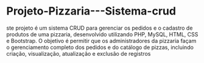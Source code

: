 # Projeto-Pizzaria---Sistema-crud
ste projeto é um sistema CRUD para gerenciar os pedidos e o cadastro de produtos de uma pizzaria, desenvolvido utilizando PHP, MySQL, HTML, CSS e Bootstrap. O objetivo é permitir que os administradores da pizzaria façam o gerenciamento completo dos pedidos e do catálogo de pizzas, incluindo criação, visualização, atualização e exclusão de registros
